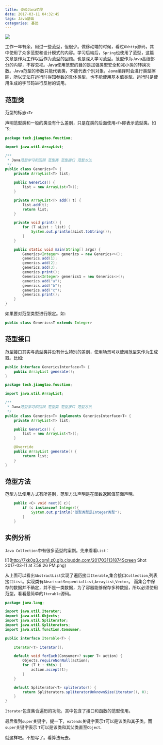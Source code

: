 ```yaml
---
title: 谈谈Java范型
date: 2017-03-11 04:32:45
tags: Java基础
categories: 基础
---
```


![](http://7xk0q3.com1.z0.glb.clouddn.com/2017031125319cat1.jpg)

工作一年有余，用过一些范型，但很少。做移动端的时候，看过`Okhttp`源码，其中使用了众多范型和设计模式的内容。学习后端后，`Spring`也使用了范型，这篇文章是作为工作以后作为范型的回顾。也是深入学习范型。范型作为Java高级部分的内容，不容忽视。Java使用范型的目的是加强类型安全和减小类的转换次数。Java范型的参数只能代表类，不能代表个别对象，Java编译时会进行类型擦除，所以无法在运行时得知参数的具体类型，也不能使用基本值类型。运行时是使用生成的字节码进行反射的调用。 

<!--more-->

## 范型类

范型的标志`<T>`

声明范型类和一般的类没有什么差别，只是在类的后面使用`<T>`即表示范型类。如下:

```java
package tech.jiangtao.fouction;

import java.util.ArrayList;

/**
 * Java范型学习和回顾 范型类 范型接口 范型方法
 */
public class Generics<T> {
    private ArrayList<T> list;

    public Generics() {
        list = new ArrayList<T>();
    }

    private ArrayList<T> add(T t) {
        list.add(t);
        return list;
    }

    private void print() {
        for (T aList : list) {
            System.out.println(aList.toString());
        }
    }

    public static void main(String[] args) {
        Generics<Integer> generics = new Generics<>();
        generics.add(1);
        generics.add(2);
        generics.add(3);
        generics.print();
        Generics<Integer> generics1 = new Generics<>();
      	generics.add("a");
        generics.add("b");
        generics.add("c");
        generics.print();
    }
}

```

如果要对范型类型进行限定。如:

```java
public class Generics<T extends Integer> 
```



## 范型接口

范型接口其实与范型类并没有什么特别的差别，使用场景可以使用范型来作为生成器。比如:

```java
public interface GenericsInterface<T> {
    public ArrayList generate();
}
```

```java
package tech.jiangtao.fouction;

import java.util.ArrayList;

/**
 * Java范型学习和回顾 范型类 范型接口 范型方法
 */
public class Generics<T> implements GenericsInterface<T> {
    private ArrayList<T> list;

    public Generics() {
        list = new ArrayList<T>();
    }

    @Override
    public ArrayList generate() {
        return list;
    }
}

```



## 范型方法

范型方法使用方式有所差别，范型方法声明是在函数返回值前面声明。

```java
    public <C> void next(C c){
        if (c instanceof Integer){
            System.out.println("范型类型是Integer类型");
        }
    }
```

## 实例分析

`Java Collection`中有很多范型的案例。先来看看`List`：

![](http://7xk0q3.com1.z0.glb.clouddn.com/2017031131874Screen Shot 2017-03-11 at 7.58.26 PM.png)

从上面可以看出`AbstractList`实现了遍历接口`Iterable`,集合接口`Collection`,列表接口`List`。实现类有`AbsctractSequentialList`,`ArrayList`,`Vector`。 而集合中保存的数据并不确定，并不是一类数据，为了容器能够保存多种数据，所以必须使用范型。看看最简单的`Iterable`源码。

```java
package java.lang;

import java.util.Iterator;
import java.util.Objects;
import java.util.Spliterator;
import java.util.Spliterators;
import java.util.function.Consumer;

public interface Iterable<T> {
    
    Iterator<T> iterator();

    default void forEach(Consumer<? super T> action) {
        Objects.requireNonNull(action);
        for (T t : this) {
            action.accept(t);
        }
    }

    default Spliterator<T> spliterator() {
        return Spliterators.spliteratorUnknownSize(iterator(), 0);
    }
}

```

`Iterator`包含集合遍历的功能，其中包含了接口和函数的范型使用。

最后看到`super`关键字，提一下，`extends`关键字表示`T`可以是该类和其子类。而`super`关键字表示 `T`可以是该类和其父类直至`Object`.

就这样吧。不想写了。看算法玩去。